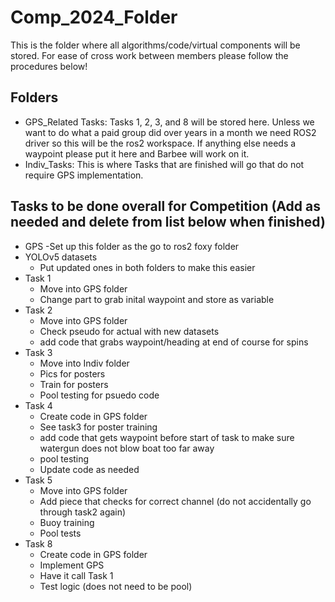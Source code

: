 # Comp_2024_Folder

This is the folder where all algorithms/code/virtual components will be stored. For ease of cross work between members please follow the procedures below!

## Folders

- GPS_Related Tasks: Tasks 1, 2, 3, and 8 will be stored here. Unless we want to do what a paid group did over years in a month we need ROS2 driver so this will be the ros2 workspace. If anything else needs a waypoint please put it here and Barbee will work on it. 
- Indiv_Tasks: This is where Tasks that are finished will go that do not require GPS implementation. 

## Tasks to be done overall for Competition (Add as needed and delete from list below when finished)
- GPS
	-Set up this folder as the go to ros2 foxy folder
- YOLOv5 datasets
	- Put updated ones in both folders to make this easier
- Task 1
	- Move into GPS folder
	- Change part to grab inital waypoint and store as variable
- Task 2 
	- Move into GPS folder
	- Check pseudo for actual with new datasets
	- add code that grabs waypoint/heading at end of course for spins
- Task 3
	- Move into Indiv folder
	- Pics for posters
	- Train for posters
	- Pool testing for psuedo code
- Task 4
	- Create code in GPS folder
	- See task3 for poster training
	- add code that gets waypoint before start of task to make sure watergun does not blow boat too far away
	- pool testing 
	- Update code as needed
- Task 5
	- Move into GPS folder
	- Add piece that checks for correct channel (do not accidentally go through task2 again)
	- Buoy training
	- Pool tests
- Task 8
	- Create code in GPS folder
	- Implement GPS
	- Have it call Task 1
	- Test logic (does not need to be pool)

